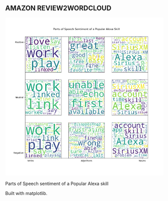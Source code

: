 AMAZON REVIEW2WORDCLOUD 
-------
![](Sentiment.png)

Parts of Speech sentiment of a Popular Alexa skill

Built with matplotlib.